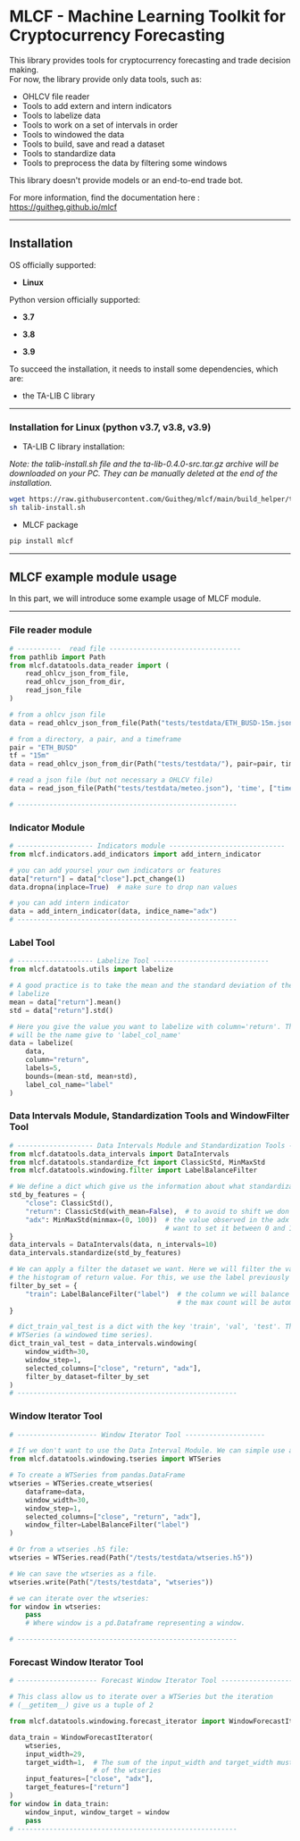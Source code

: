 # MLCF - Machine Learning Toolkit for Cryptocurrency Forecasting  

This library provides tools for cryptocurrency forecasting and trade decision making.  
For now, the library provide only data tools, such as:

- OHLCV file reader
- Tools to add extern and intern indicators
- Tools to labelize data
- Tools to work on a set of intervals in order
- Tools to windowed the data
- Tools to build, save and read a dataset
- Tools to standardize data
- Tools to preprocess the data by filtering some windows

This library doesn't provide models or an end-to-end trade bot.

For more information, find the documentation here : <https://guitheg.github.io/mlcf>

---

## Installation

OS officially supported:  

- **Linux**  

Python version officially supported:  

- **3.7**  

- **3.8**  

- **3.9**

To succeed the installation, it needs to install some dependencies, which are:

- the TA-LIB C library

---

### Installation for Linux (python v3.7, v3.8, v3.9)

- TA-LIB C library installation:  

*Note: the talib-install.sh file and the ta-lib-0.4.0-src.tar.gz archive will be downloaded on your PC. They can be manually deleted at the end of the installation.*  

```bash
wget https://raw.githubusercontent.com/Guitheg/mlcf/main/build_helper/talib-install.sh
sh talib-install.sh
```

- MLCF package

```bash
pip install mlcf
```

---

## MLCF example module usage

In this part, we will introduce some example usage of MLCF module.

---

### File reader module

```python
# -----------  read file ---------------------------------
from pathlib import Path
from mlcf.datatools.data_reader import (
    read_ohlcv_json_from_file,
    read_ohlcv_json_from_dir,
    read_json_file
)

# from a ohlcv json file
data = read_ohlcv_json_from_file(Path("tests/testdata/ETH_BUSD-15m.json"))

# from a directory, a pair, and a timeframe
pair = "ETH_BUSD"
tf = "15m"
data = read_ohlcv_json_from_dir(Path("tests/testdata/"), pair=pair, timeframe=tf)

# read a json file (but not necessary a OHLCV file)
data = read_json_file(Path("tests/testdata/meteo.json"), 'time', ["time", "Temperature"])

# -------------------------------------------------------
```

### Indicator Module

```python
# ------------------- Indicators module -----------------------------
from mlcf.indicators.add_indicators import add_intern_indicator

# you can add yoursel your own indicators or features
data["return"] = data["close"].pct_change(1)
data.dropna(inplace=True)  # make sure to drop nan values

# you can add intern indicator
data = add_intern_indicator(data, indice_name="adx")
# -------------------------------------------------------
```

### Label Tool

```python
# ------------------- Labelize Tool -----------------------------
from mlcf.datatools.utils import labelize

# A good practice is to take the mean and the standard deviation of the value you want to
# labelize
mean = data["return"].mean()
std = data["return"].std()

# Here you give the value you want to labelize with column='return'. The new of the labels column
# will be the name give to 'label_col_name'
data = labelize(
    data,
    column="return",
    labels=5,
    bounds=(mean-std, mean+std),
    label_col_name="label"
)
```

### Data Intervals Module, Standardization Tools and WindowFilter Tool

```python
# ------------------- Data Intervals Module and Standardization Tools -----------------------------
from mlcf.datatools.data_intervals import DataIntervals
from mlcf.datatools.standardize_fct import ClassicStd, MinMaxStd
from mlcf.datatools.windowing.filter import LabelBalanceFilter

# We define a dict which give us the information about what standardization apply to each columns.
std_by_features = {
    "close": ClassicStd(),
    "return": ClassicStd(with_mean=False),  # to avoid to shift we don't center
    "adx": MinMaxStd(minmax=(0, 100))  # the value observed in the adx are between 0 and 100 and we
                                       # want to set it between 0 and 1.
}
data_intervals = DataIntervals(data, n_intervals=10)
data_intervals.standardize(std_by_features)

# We can apply a filter the dataset we want. Here we will filter the values in order to balance
# the histogram of return value. For this, we use the label previously process on return.
filter_by_set = {
    "train": LabelBalanceFilter("label")  # the column we will balance the data is 'label
                                          # the max count will be automatically process
}

# dict_train_val_test is a dict with the key 'train', 'val', 'test'. The value of the dict is a
# WTSeries (a windowed time series).
dict_train_val_test = data_intervals.windowing(
    window_width=30,
    window_step=1,
    selected_columns=["close", "return", "adx"],
    filter_by_dataset=filter_by_set
)
# -------------------------------------------------------
```

### Window Iterator Tool

```python
# -------------------- Window Iterator Tool --------------------

# If we don't want to use the Data Interval Module. We can simple use a WTSeries with our data.
from mlcf.datatools.windowing.tseries import WTSeries

# To create a WTSeries from pandas.DataFrame
wtseries = WTSeries.create_wtseries(
    dataframe=data,
    window_width=30,
    window_step=1,
    selected_columns=["close", "return", "adx"],
    window_filter=LabelBalanceFilter("label")
)

# Or from a wtseries .h5 file:
wtseries = WTSeries.read(Path("/tests/testdata/wtseries.h5"))

# We can save the wtseries as a file.
wtseries.write(Path("/tests/testdata", "wtseries"))

# we can iterate over the wtseries:
for window in wtseries:
    pass
    # Where window is a pd.Dataframe representing a window.

# -------------------------------------------------------
```

### Forecast Window Iterator Tool

```python
# -------------------- Forecast Window Iterator Tool --------------------

# This class allow us to iterate over a WTSeries but the iteration
# (__getitem__) give us a tuple of 2

from mlcf.datatools.windowing.forecast_iterator import WindowForecastIterator

data_train = WindowForecastIterator(
    wtseries,
    input_width=29,
    target_width=1,  # The sum of the input_width and target_width must not exceed the window width
                     # of the wtseries
    input_features=["close", "adx"],
    target_features=["return"]
)
for window in data_train:
    window_input, window_target = window
    pass
# -------------------------------------------------------
```

